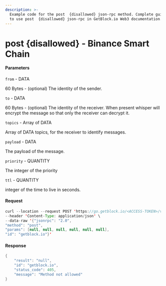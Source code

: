 ```yaml
---
description: >-
  Example code for the post  {disallowed} json-rpc method. Сomplete guide on how
  to use post  {disallowed} json-rpc in GetBlock.io Web3 documentation.
---
```


# post {disallowed} - Binance Smart Chain

#### Parameters

`from` - DATA

60 Bytes - (optional) The identity of the sender.

`to` - DATA

60 Bytes - (optional) The identity of the receiver. When present whisper will encrypt the message so that only the receiver can decrypt it.

`topics` - Array of DATA

Array of DATA topics, for the receiver to identify messages.

`payload` - DATA

The payload of the message.

`priority` - QUANTITY

The integer of the priority

`ttl` - QUANTITY

integer of the time to live in seconds.

#### Request

```java
curl --location --request POST 'https://go.getblock.io/<ACCESS-TOKEN>/v1/mainnet/' \
--header 'Content-Type: application/json' \
--data-raw '{"jsonrpc": "2.0",
"method": "post",
"params": [null, null, null, null, null, null],
"id": "getblock.io"}'
```

#### Response

```java
{
    "result": "null",
    "id": "getblock.io",
    "status_code": 405,
    "message": "Method not allowed"
}
```
